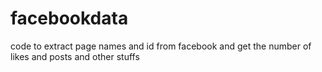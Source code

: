 # facebookdata

code to extract page names and id from facebook and get the number of likes and posts and other stuffs
